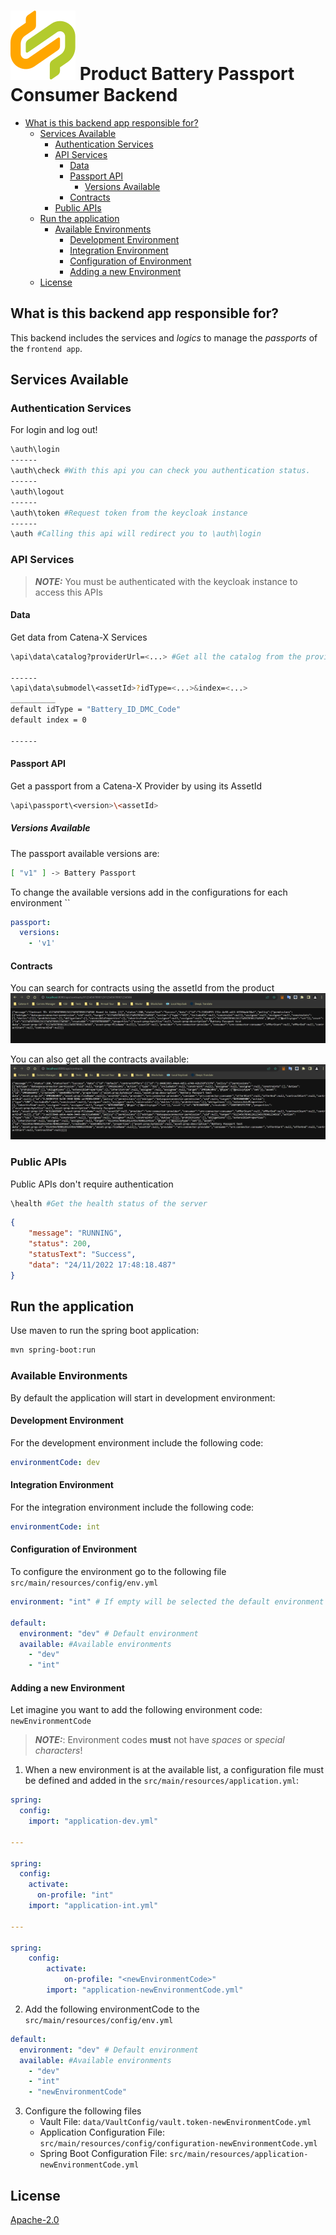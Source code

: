 # ![Product Battery Passport Consumer Backend](../../docs/catena-x-logo.svg) Product Battery Passport Consumer Backend

<!-- TOC -->
* [What is this backend app responsible for?](#what-is-this-backend-app-responsible-for)
  * [Services Available](#services-available)
    * [Authentication Services](#authentication-services)
    * [API Services](#api-services)
      * [Data](#data)
      * [Passport API](#passport-api)
        * [Versions Available](#versions-available)
      * [Contracts](#contracts)
    * [Public APIs](#public-apis)
  * [Run the application](#run-the-application)
    * [Available Environments](#available-environments)
      * [Development Environment](#development-environment)
      * [Integration Environment](#integration-environment)
      * [Configuration of Environment](#configuration-of-environment)
      * [Adding a new Environment](#adding-a-new-environment)
  * [License](#license)
<!-- TOC -->


## What is this backend app responsible for?

This backend includes the services and *logics* to manage the *passports* of the `frontend app`.

## Services Available

### Authentication Services

For login and log out!
```bash
\auth\login
------
\auth\check #With this api you can check you authentication status.
------
\auth\logout
------
\auth\token #Request token from the keycloak instance
------
\auth #Calling this api will redirect you to \auth\login
```

### API Services
>  **_NOTE:_** You must be authenticated with the keycloak instance to access this APIs


#### Data
Get data from Catena-X Services
```bash
\api\data\catalog?providerUrl=<...> #Get all the catalog from the provider

------
\api\data\submodel\<assetId>?idType=<...>&index=<...>
__________
default idType = "Battery_ID_DMC_Code"
default index = 0

------

```

#### Passport API

Get a passport from a Catena-X Provider by using its AssetId

```bash
\api\passport\<version>\<assetId>
```

##### Versions Available
The passport available versions are:
```bash
[ "v1" ] -> Battery Passport
```

To change the available versions add in the configurations for each environment ``

```yaml
passport:
  versions:
    - 'v1'
```








#### Contracts
You can search for contracts using the assetId from the product
![img.png](docs/media/img.png)

You can also get all the contracts available:
![img.png](docs/media/img2.png)
### Public APIs

Public APIs don't require authentication
```bash
\health #Get the health status of the server
```
```json
{
    "message": "RUNNING",
    "status": 200,
    "statusText": "Success",
    "data": "24/11/2022 17:48:18.487"
}

```
## Run the application

Use maven to run the spring boot application:
```bash
mvn spring-boot:run
```


### Available Environments
By default the application will start in development environment:
#### Development Environment
For the development environment include the following code:
```yaml
environmentCode: dev
```
#### Integration Environment
For the integration environment include the following code:
```yaml
environmentCode: int
```


#### Configuration of Environment
To configure the environment go to the following file ```src/main/resources/config/env.yml```
```yaml
environment: "int" # If empty will be selected the default environment

default:
  environment: "dev" # Default environment
  available: #Available environments
    - "dev"
    - "int"

```
#### Adding a new Environment
Let imagine you want to add the following environment code: `newEnvironmentCode`

> **_NOTE:_**: Environment codes **must** not have _spaces_ or _special characters_!

1. When a new environment is at the available list, a configuration file must be defined and added in the ```src/main/resources/application.yml```:

```yaml
spring:
  config:
    import: "application-dev.yml"

---

spring:
  config:
    activate:
      on-profile: "int"
    import: "application-int.yml"

---

spring:
    config:
        activate:
            on-profile: "<newEnvironmentCode>"
        import: "application-newEnvironmentCode.yml"

```

2. Add the following environmentCode to the ```src/main/resources/config/env.yml```

```yaml
default:
  environment: "dev" # Default environment
  available: #Available environments
    - "dev"
    - "int"
    - "newEnvironmentCode"
```

3. Configure the following files
   - Vault File:  `data/VaultConfig/vault.token-newEnvironmentCode.yml`
   - Application Configuration File: `src/main/resources/config/configuration-newEnvironmentCode.yml`
   - Spring Boot Configuration File: `src/main/resources/application-newEnvironmentCode.yml`

## License
[Apache-2.0](https://raw.githubusercontent.com/catenax-ng/product-battery-passport-consumer-app/main/LICENSE)
